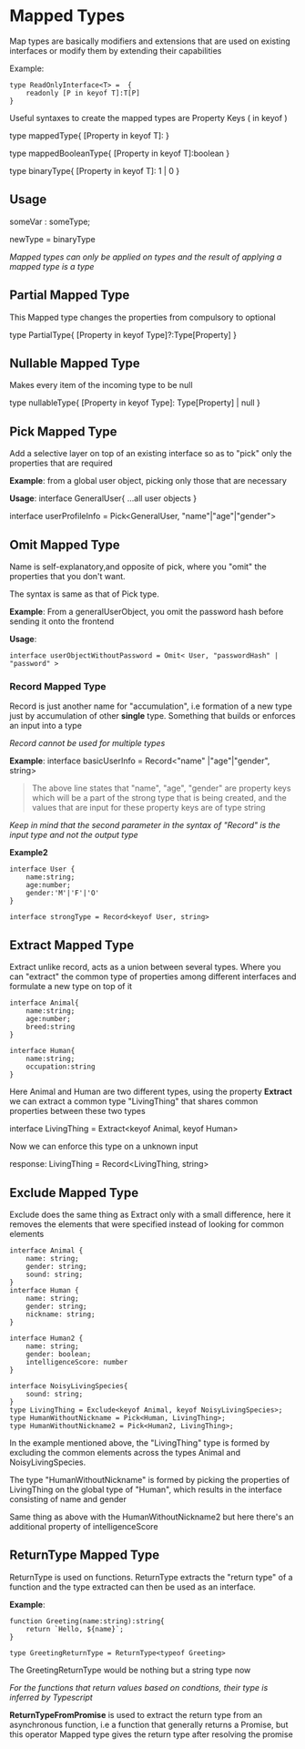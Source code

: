 # Mapped Types

Map types are basically modifiers and extensions that are used on existing interfaces or modify them by extending their capabilities

Example:
``` 
type ReadOnlyInterface<T> =  {
    readonly [P in keyof T]:T[P]
}
```

Useful syntaxes to create the mapped types are Property Keys ( in keyof )

type mappedType<T>{ 
    [Property in keyof T]: <any desired value>
}

type mappedBooleanType<T>{ 
    [Property in keyof T]:boolean
} 

type binaryType<T>{ 
    [Property in keyof T]: 1 | 0
} 

## Usage

someVar : someType;

newType = binaryType<someType> 

 *Mapped types can only be applied on types and the result of applying a mapped type is a type*

## Partial Mapped Type

This Mapped type changes the properties from compulsory to optional

type PartialType<Type>{
    [Property in keyof Type]?:Type[Property]
}

## Nullable Mapped Type

Makes every item of the incoming type to be null

type nullableType<Type>{
    [Property in keyof Type]: Type[Property] | null
} 

## Pick Mapped Type 

Add a selective layer on top of an existing interface so as to "pick" only the properties that are required

**Example**: from a global user object, picking only those that are necessary

**Usage**:
interface GeneralUser{ 
    ...all user objects 
} 

interface userProfileInfo = Pick<GeneralUser, "name"|"age"|"gender"> 


## Omit Mapped Type 

Name is self-explanatory,and opposite of pick, where you "omit" the properties that you don't want. 

The syntax is same as that of Pick type.

**Example**: From a generalUserObject, you omit the password hash before sending it onto the frontend 

**Usage**: 

``` 
interface userObjectWithoutPassword = Omit< User, "passwordHash" | "password" >
``` 
### Record Mapped Type 
Record is just another name for "accumulation", i.e formation of a new type just by accumulation of other **single** type. Something that builds or enforces an input into a type 

*Record cannot be used for multiple types*

**Example**:
interface basicUserInfo = Record<"name" |"age"|"gender", string> 

> The above line states that "name", "age", "gender" are property keys which will be a part of the strong type that is being created, and the values that are input for these property keys are of type string

*Keep in mind that the second parameter in the syntax of "Record" is the input type and not the output type* 

**Example2**

```
interface User {
    name:string;
    age:number;
    gender:'M'|'F'|'O'
}

interface strongType = Record<keyof User, string> 
``` 

## Extract Mapped Type 

Extract unlike record, acts as a union between several types. 
Where you can "extract" the common type of properties among different interfaces and formulate a new type on top of it

``` 
interface Animal{
    name:string;
    age:number;
    breed:string
} 

interface Human{
    name:string;
    occupation:string
} 

``` 

Here Animal and Human are two different types, using the property **Extract** we can extract a common type "LivingThing" that shares common properties between these two types 

interface LivingThing = Extract<keyof Animal, keyof Human> 

Now we can enforce this type on a unknown input 

response: LivingThing = Record<LivingThing, string> 

## Exclude Mapped Type 

Exclude does the same thing as Extract only with a small difference, here it removes the elements that were specified instead of looking for common elements 

```
interface Animal {
    name: string;
    gender: string;
    sound: string;
}
interface Human {
    name: string;
    gender: string;
    nickname: string;
}

interface Human2 {
    name: string;
    gender: boolean;
    intelligenceScore: number
}

interface NoisyLivingSpecies{
    sound: string;
}
type LivingThing = Exclude<keyof Animal, keyof NoisyLivingSpecies>;
type HumanWithoutNickname = Pick<Human, LivingThing>;
type HumanWithoutNickname2 = Pick<Human2, LivingThing>; 
``` 
In the example mentioned above, the "LivingThing" type is formed by excluding the common elements across the types Animal and NoisyLivingSpecies.

The type "HumanWithoutNickname" is formed by picking the properties of LivingThing on the global type of "Human", which results in the interface consisting of name and gender 

Same thing as above with the HumanWithoutNickname2 but here there's an additional property of intelligenceScore


## ReturnType Mapped Type 

ReturnType is used on functions. ReturnType extracts the "return type" of a function and the type extracted can then be used as an interface. 

**Example**:
``` 
function Greeting(name:string):string{
    return `Hello, ${name}`; 
} 

type GreetingReturnType = ReturnType<typeof Greeting>

``` 

The GreetingReturnType would be nothing but a string type now 

*For the functions that return values based on condtions, their type is inferred by Typescript* 

**ReturnTypeFromPromise** is used to extract the return type from an asynchronous function, i.e a function that generally returns a Promise<T>, but this operator Mapped type gives the return type after resolving the promise